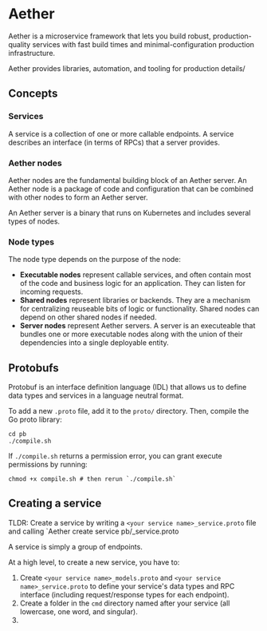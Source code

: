 # Aether
Aether is a microservice framework that lets you build robust, production-quality services with fast build times and minimal-configuration production infrastructure.

Aether provides libraries, automation, and tooling for production details/

## Concepts
### Services
A service is a collection of one or more callable endpoints. A service describes an interface (in terms of RPCs) that a server provides.

### Aether nodes
Aether nodes are the fundamental building block of an Aether server. An Aether node is a package of code and configuration that can be combined with other nodes to form an Aether server.

An Aether server is a binary that runs on Kubernetes and includes several types of nodes.

### Node types
The node type depends on the purpose of the node:
- **Executable nodes** represent callable services, and often contain most of the code and business logic for an application. They can listen for incoming requests.
- **Shared nodes** represent libraries or backends. They are a mechanism for centralizing reuseable bits of logic or functionality. Shared nodes can depend on other shared nodes if needed.
- **Server nodes** represent Aether servers. A server is an executeable that bundles one or more executable nodes along with the union of their dependencies into a single deployable entity.
  
## Protobufs
Protobuf is an interface definition language (IDL) that allows us to define data types and services in a language neutral format.

To add a new `.proto` file, add it to the `proto/` directory. Then, compile the Go proto library:
```shell
cd pb
./compile.sh
```
If `./compile.sh` returns a permission error, you can grant execute permissions by running:
```shell
chmod +x compile.sh # then rerun `./compile.sh`
```

## Creating a service

TLDR: Create a service by writing a `<your service name>_service.proto` file and calling `Aether create service pb/<your service name>_service.proto

A service is simply a group of endpoints.

At a high level, to create a new service, you have to:
1. Create `<your service name>_models.proto` and `<your service name>_service.proto` to define your service's data types and RPC interface (including request/response types for each endpoint).
2. Create a folder in the `cmd` directory named after your service (all lowercase, one word, and singular).
3. 